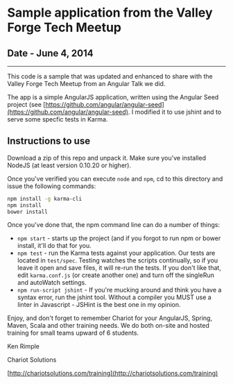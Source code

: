 # Sample application from the Valley Forge Tech Meetup

## Date - June 4, 2014
---

This code is a sample that was updated and enhanced to share with the
Valley Forge Tech Meetup from an Angular Talk we did.

The app is a simple AngularJS application, written using the Angular
Seed project (see
[https://github.com/angular/angular-seed](https://github.com/angular/angular-seed).
I modified it to use jshint and to serve some specfic tests in Karma.

## Instructions to use

Download a zip of this repo and unpack it.  Make sure you've installed
NodeJS (at least version 0.10.20 or higher).

Once you've verified you can execute `node` and `npm`, cd to this
directory and issue the following commands:

```bash
npm install -g karma-cli
npm install
bower install
```

Once you've done that, the npm command line can do a number of things:

* `npm start` - starts up the project (and if you forgot to run npm or
  bower install, it'll do that for you.
* `npm test` - run the Karma tests against your application. Our tests
  are located in `test/spec`. Testing watches the scripts continually,
so if you leave it open and save files, it will re-run the tests. If you
don't like that, edit `karma.conf.js` (or create another one) and turn
off the singleRun and autoWatch settings.
* `npm run-script jshint` - If you're mucking around and think you have
  a syntax error, run the jshint tool. Without a compiler you MUST use a
  linter in Javascript - JSHint is the best one in my opinion.

Enjoy, and don't forget to remember Chariot for your AngularJS, Spring,
Maven, Scala and other training needs. We do both on-site and hosted
training for small teams upward of 6 students.

Ken Rimple

Chariot Solutions

[http://chariotsolutions.com/training](http://chariotsolutions.com/training)



